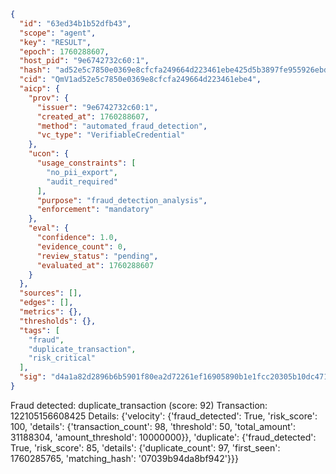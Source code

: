 ```json
{
  "id": "63ed34b1b52dfb43",
  "scope": "agent",
  "key": "RESULT",
  "epoch": 1760288607,
  "host_pid": "9e6742732c60:1",
  "hash": "ad52e5c7850e0369e8cfcfa249664d223461ebe425d5b3897fe955926ebdc57d",
  "cid": "QmV1ad52e5c7850e0369e8cfcfa249664d223461ebe4",
  "aicp": {
    "prov": {
      "issuer": "9e6742732c60:1",
      "created_at": 1760288607,
      "method": "automated_fraud_detection",
      "vc_type": "VerifiableCredential"
    },
    "ucon": {
      "usage_constraints": [
        "no_pii_export",
        "audit_required"
      ],
      "purpose": "fraud_detection_analysis",
      "enforcement": "mandatory"
    },
    "eval": {
      "confidence": 1.0,
      "evidence_count": 0,
      "review_status": "pending",
      "evaluated_at": 1760288607
    }
  },
  "sources": [],
  "edges": [],
  "metrics": {},
  "thresholds": {},
  "tags": [
    "fraud",
    "duplicate_transaction",
    "risk_critical"
  ],
  "sig": "d4a1a82d2896b6b5901f80ea2d72261ef16905890b1e1fcc20305b10dc471105"
}
```

Fraud detected: duplicate_transaction (score: 92)
Transaction: 122105156608425
Details: {'velocity': {'fraud_detected': True, 'risk_score': 100, 'details': {'transaction_count': 98, 'threshold': 50, 'total_amount': 31188304, 'amount_threshold': 10000000}}, 'duplicate': {'fraud_detected': True, 'risk_score': 85, 'details': {'duplicate_count': 97, 'first_seen': 1760285765, 'matching_hash': '07039b94da8bf942'}}}